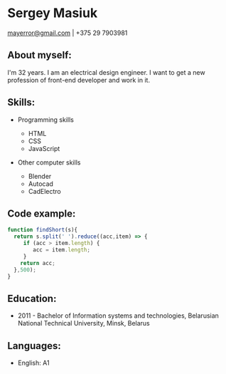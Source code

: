 # Sergey Masiuk


<mayerror@gmail.com> | +375 29 7903981

## About myself:
  I'm 32 years. I am an electrical design engineer. I want to get a new profession of front-end developer and work in it.

## Skills:
* Programming skills
    * HTML
    * CSS
    * JavaScript

* Other computer skills
    * Blender
    * Autocad
    * CadElectro

## Code example:
```javascript
function findShort(s){
  return s.split(' ').reduce((acc,item) => {
     if (acc > item.length) {
        acc = item.length;
     } 
    return acc;
  },500);
}
```
## Education:
* 2011 - Bachelor of Information systems and technologies, Belarusian National Technical University, Minsk, Belarus

## Languages:
* English: A1